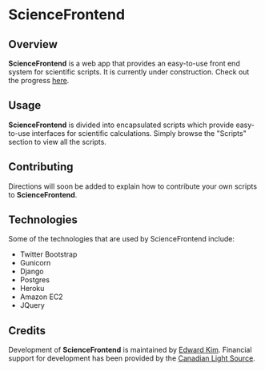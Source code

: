 ScienceFrontend
===============

Overview
--------

**ScienceFrontend** is a web app that provides an easy-to-use front end system for scientific scripts. It is currently under construction. Check out the progress [here](https://gist.github.com/eddotman/5426562). 

Usage
-----

**ScienceFrontend** is divided into encapsulated scripts which provide easy-to-use interfaces for scientific calculations. Simply browse the "Scripts" section to view all the scripts. 

Contributing
------------

Directions will soon be added to explain how to contribute your own scripts to **ScienceFrontend**.

Technologies
------------

Some of the technologies that are used by ScienceFrontend include:

+ Twitter Bootstrap
+ Gunicorn
+ Django
+ Postgres
+ Heroku
+ Amazon EC2
+ JQuery

Credits
-------

Development of **ScienceFrontend** is maintained by [Edward Kim](http://edwardkim.name). Financial support for development has been provided by the [Canadian Light Source](http://lightsource.ca).
